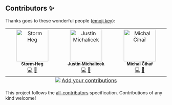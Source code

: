 ## Contributors ✨

Thanks goes to these wonderful people ([emoji key](https://allcontributors.org/docs/en/emoji-key)):

<!-- ALL-CONTRIBUTORS-LIST:START - Do not remove or modify this section -->
<!-- prettier-ignore-start -->
<!-- markdownlint-disable -->
<table>
  <tbody>
    <tr>
      <td align="center" valign="top" width="14.28%"><a href="https://github.com/Stormheg"><img src="https://avatars.githubusercontent.com/u/13856515?v=4?s=100" width="100px;" alt="Storm Heg"/><br /><sub><b>Storm Heg</b></sub></a><br /><a href="https://github.com/Stormbase/django-otp-webauthn/commits?author=Stormheg" title="Code">💻</a> <a href="https://github.com/Stormbase/django-otp-webauthn/commits?author=Stormheg" title="Documentation">📖</a></td>
      <td align="center" valign="top" width="14.28%"><a href="http://bash-shell.net/"><img src="https://avatars.githubusercontent.com/u/1059070?v=4?s=100" width="100px;" alt="Justin Michalicek"/><br /><sub><b>Justin Michalicek</b></sub></a><br /><a href="https://github.com/Stormbase/django-otp-webauthn/commits?author=jmichalicek" title="Code">💻</a> <a href="https://github.com/Stormbase/django-otp-webauthn/issues?q=author%3Ajmichalicek" title="Bug reports">🐛</a></td>
      <td align="center" valign="top" width="14.28%"><a href="https://weblate.org/"><img src="https://avatars.githubusercontent.com/u/212189?v=4?s=100" width="100px;" alt="Michal Čihař"/><br /><sub><b>Michal Čihař</b></sub></a><br /><a href="https://github.com/Stormbase/django-otp-webauthn/commits?author=nijel" title="Code">💻</a> <a href="https://github.com/Stormbase/django-otp-webauthn/issues?q=author%3Anijel" title="Bug reports">🐛</a></td>
    </tr>
  </tbody>
  <tfoot>
    <tr>
      <td align="center" size="13px" colspan="7">
        <img src="https://raw.githubusercontent.com/all-contributors/all-contributors-cli/1b8533af435da9854653492b1327a23a4dbd0a10/assets/logo-small.svg">
          <a href="https://all-contributors.js.org/docs/en/bot/usage">Add your contributions</a>
        </img>
      </td>
    </tr>
  </tfoot>
</table>

<!-- markdownlint-restore -->
<!-- prettier-ignore-end -->

<!-- ALL-CONTRIBUTORS-LIST:END -->

This project follows the [all-contributors](https://github.com/all-contributors/all-contributors) specification. Contributions of any kind welcome!
